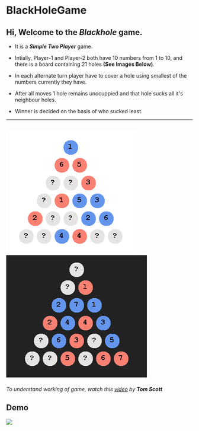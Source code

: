 # BlackHoleGame
## Hi, Welcome to the _Blackhole_ game.

- It is a ***Simple Two Player*** game.

- Intially, Player-1 and Player-2 both have 10 numbers from 1 to 10, and there is a board containing 21 holes **(See Images Below)**.  

- In each alternate turn player have to cover a hole using smallest of the numbers currently they have.   

- After all moves 1 hole remains unocuppied and that hole sucks all it's neighbour holes.   

- Winner is decided on the basis of who sucked least.

-----
![](https://github.com/rgoewedky/BlackHoleGame/blob/ec0827a2f03d166935c6da3e583e5dd7cf0ede39/BlackHole/newBlackholeLight.PNG "Light Theme")
![](https://github.com/rgoewedky/BlackHoleGame/blob/ec0827a2f03d166935c6da3e583e5dd7cf0ede39/BlackHole/newBlackholeDark.PNG "Dark Theme")
-----

_To understand working of game, watch this [video](https://www.youtube.com/watch?v=zMLE7a3faI4&t=17s) by **Tom Scott**_ 

## Demo
<img src="https://ia801505.us.archive.org/7/items/demo_20210415/demo.gif">
